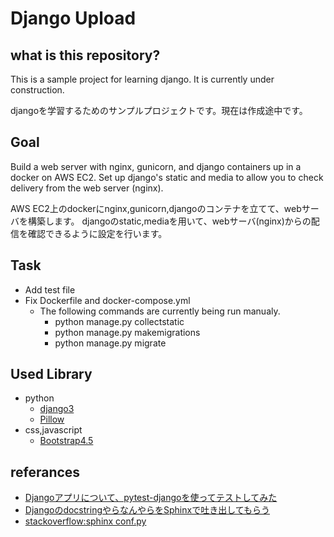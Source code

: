 # Django Upload

## what is this repository?

This is a sample project for learning django. It is currently under construction.

djangoを学習するためのサンプルプロジェクトです。現在は作成途中です。

## Goal

Build a web server with nginx, gunicorn, and django containers up in a docker on AWS EC2.
Set up django's static and media to allow you to check delivery from the web server (nginx).

AWS EC2上のdockerにnginx,gunicorn,djangoのコンテナを立てて、webサーバを構築します。
djangoのstatic,mediaを用いて、webサーバ(nginx)からの配信を確認できるように設定を行います。

## Task

- Add test file
- Fix Dockerfile and docker-compose.yml
  - The following commands are currently being run manualy.
    - python manage.py collectstatic
    - python manage.py makemigrations
    - python manage.py migrate

## Used Library

- python
  - [django3](https://docs.djangoproject.com/en/3.1/)
  - [Pillow](https://pypi.org/project/Pillow/)
- css,javascript
  - [Bootstrap4.5](https://getbootstrap.jp/)

## referances

- [Djangoアプリについて、pytest-djangoを使ってテストしてみた](https://thinkami.hatenablog.com/entry/2016/04/19/001651)
- [DjangoのdocstringやらなんやらをSphinxで吐き出してもらう](http://denari01.hatenablog.com/entry/2015/07/31/Django%E3%81%AEdocstring%E3%82%84%E3%82%89%E3%81%AA%E3%82%93%E3%82%84%E3%82%89%E3%82%92Sphinx%E3%81%A7%E5%90%90%E3%81%8D%E5%87%BA%E3%81%97%E3%81%A6%E3%82%82%E3%82%89%E3%81%86)
- [stackoverflow:sphinx conf.py](https://stackoverflow.com/questions/36228537/django-settings-module-not-defined-when-building-sphinx-documentation)